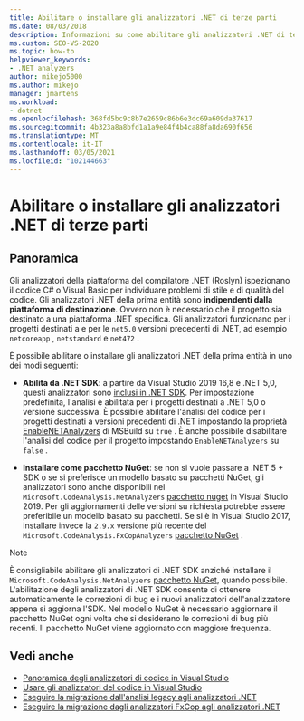 ```yaml
---
title: Abilitare o installare gli analizzatori .NET di terze parti
ms.date: 08/03/2018
description: Informazioni su come abilitare gli analizzatori .NET di terze parti da .NET SDK o installare questi analizzatori come pacchetto NuGet.
ms.custom: SEO-VS-2020
ms.topic: how-to
helpviewer_keywords:
- .NET analyzers
author: mikejo5000
ms.author: mikejo
manager: jmartens
ms.workload:
- dotnet
ms.openlocfilehash: 368fd5bc9c8b7e2659c86b6e3dc69a609da37617
ms.sourcegitcommit: 4b323a8a8bfd1a1a9e84f4b4ca88fa8da690f656
ms.translationtype: MT
ms.contentlocale: it-IT
ms.lasthandoff: 03/05/2021
ms.locfileid: "102144663"
---
```

# <a name="enable-or-install-first-party-net-analyzers"></a>Abilitare o installare gli analizzatori .NET di terze parti

## <a name="overview"></a>Panoramica

Gli analizzatori della piattaforma del compilatore .NET (Roslyn) ispezionano il codice C# o Visual Basic per individuare problemi di stile e di qualità del codice. Gli analizzatori .NET della prima entità sono **indipendenti dalla piattaforma di destinazione**. Ovvero non è necessario che il progetto sia destinato a una piattaforma .NET specifica. Gli analizzatori funzionano per i progetti destinati a e per le `net5.0` versioni precedenti di .NET, ad esempio `netcoreapp` , `netstandard` e `net472` .

È possibile abilitare o installare gli analizzatori .NET della prima entità in uno dei modi seguenti:

- **Abilita da .NET SDK**: a partire da Visual Studio 2019 16,8 e .NET 5,0, questi analizzatori sono [inclusi in .NET SDK](/dotnet/fundamentals/code-analysis/overview). Per impostazione predefinita, l'analisi è abilitata per i progetti destinati a .NET 5,0 o versione successiva. È possibile abilitare l'analisi del codice per i progetti destinati a versioni precedenti di .NET impostando la proprietà [EnableNETAnalyzers](/dotnet/core/project-sdk/msbuild-props#enablenetanalyzers) di MSBuild su `true` . È anche possibile disabilitare l'analisi del codice per il progetto impostando `EnableNETAnalyzers` su `false` .

- **Installare come pacchetto NuGet**: se non si vuole passare a .NET 5 + SDK o se si preferisce un modello basato su pacchetti NuGet, gli analizzatori sono anche disponibili nel `Microsoft.CodeAnalysis.NetAnalyzers` [pacchetto nuget](https://www.nuget.org/packages/Microsoft.CodeAnalysis.NetAnalyzers) in Visual Studio 2019.  Per gli aggiornamenti delle versioni su richiesta potrebbe essere preferibile un modello basato su pacchetti. Se si è in Visual Studio 2017, installare invece la `2.9.x` versione più recente del `Microsoft.CodeAnalysis.FxCopAnalyzers` [pacchetto NuGet](https://www.nuget.org/packages/Microsoft.CodeAnalysis.FxCopAnalyzers/) .

> [!NOTE]
> È consigliabile abilitare gli analizzatori di .NET SDK anziché installare il `Microsoft.CodeAnalysis.NetAnalyzers` [pacchetto NuGet](https://www.nuget.org/packages/Microsoft.CodeAnalysis.NetAnalyzers), quando possibile. L'abilitazione degli analizzatori di .NET SDK consente di ottenere automaticamente le correzioni di bug e i nuovi analizzatori dell'analizzatore appena si aggiorna l'SDK. Nel modello NuGet è necessario aggiornare il pacchetto NuGet ogni volta che si desiderano le correzioni di bug più recenti. Il pacchetto NuGet viene aggiornato con maggiore frequenza.

## <a name="see-also"></a>Vedi anche

- [Panoramica degli analizzatori di codice in Visual Studio](roslyn-analyzers-overview.md)
- [Usare gli analizzatori del codice in Visual Studio](use-roslyn-analyzers.md)
- [Eseguire la migrazione dall'analisi legacy agli analizzatori .NET](migrate-from-legacy-analysis-to-net-analyzers.md)
- [Eseguire la migrazione dagli analizzatori FxCop agli analizzatori .NET](migrate-from-fxcop-analyzers-to-net-analyzers.md)
